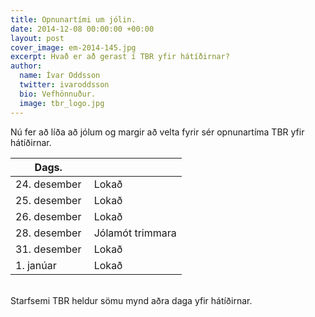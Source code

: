 ```yaml
---
title: Opnunartími um jólin.
date: 2014-12-08 00:00:00 +00:00
layout: post
cover_image: em-2014-145.jpg
excerpt: Hvað er að gerast í TBR yfir hátíðirnar?
author:
  name: Ívar Oddsson
  twitter: ivaroddsson
  bio: Vefhönnuður.
  image: tbr_logo.jpg
---
```


Nú fer að líða að jólum og margir að velta fyrir sér opnunartíma TBR yfir hátíðirnar.

| Dags.        |       |
|--------------|-------|
| 24. desember <i class="fa fa-arrow-right"></i> | &nbsp;Lokað |
| 25. desember <i class="fa fa-arrow-right"></i> | &nbsp;Lokað |
| 26. desember <i class="fa fa-arrow-right"></i> | &nbsp;Lokað |
| 28. desember <i class="fa fa-arrow-right"></i> | &nbsp;Jólamót trimmara |
| 31. desember <i class="fa fa-arrow-right"></i> | &nbsp;Lokað |
| 1. janúar &nbsp;&nbsp;&nbsp;&nbsp;&nbsp;&nbsp;&nbsp;&nbsp;<i class="fa fa-arrow-right"></i> | &nbsp;Lokað |  

<br>
Starfsemi TBR heldur sömu mynd aðra daga yfir hátíðirnar.  
